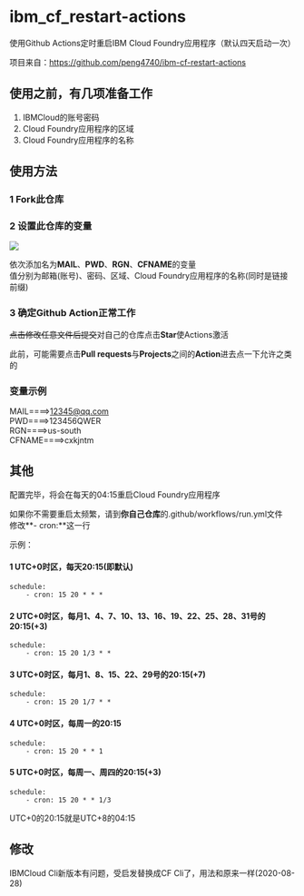 
# ibm_cf_restart-actions
使用Github Actions定时重启IBM Cloud Foundry应用程序（默认四天启动一次）

项目来自：https://github.com/peng4740/ibm-cf-restart-actions

## 使用之前，有几项准备工作
1. IBMCloud的账号密码
2. Cloud Foundry应用程序的区域
3. Cloud Foundry应用程序的名称

## 使用方法

### 1 Fork此仓库

### 2 设置此仓库的变量

![](http://tu.yaohuo.me/imgs/2020/06/750d9a9a867979ce.png)

依次添加名为**MAIL**、**PWD**、**RGN**、**CFNAME**的变量  
值分别为邮箱(账号)、密码、区域、Cloud Foundry应用程序的名称(同时是链接前缀)  

### 3 确定Github Action正常工作

~~点击修改任意文件后提交~~对自己的仓库点击**Star**使Actions激活  

此前，可能需要点击**Pull requests**与**Projects**之间的**Action**进去点一下允许之类的

### 变量示例
MAIL====>12345@qq.com  
PWD====>123456QWER  
RGN====>us-south  
CFNAME====>cxkjntm  

## 其他

配置完毕，将会在每天的04:15重启Cloud Foundry应用程序  

如果你不需要重启太频繁，请到**你自己仓库**的.github/workflows/run.yml文件  
修改**- cron:**这一行  

示例：
#### 1 UTC+0时区，每天20:15(即默认)  
```
schedule:
    - cron: 15 20 * * *
```
#### 2 UTC+0时区，每月1、4、7、10、13、16、19、22、25、28、31号的20:15(+3)  
```
schedule:
    - cron: 15 20 1/3 * *
```
#### 3 UTC+0时区，每月1、8、15、22、29号的20:15(+7)  
```
schedule:
    - cron: 15 20 1/7 * *
```
#### 4 UTC+0时区，每周一的20:15  
```
schedule:
    - cron: 15 20 * * 1
```
#### 5 UTC+0时区，每周一、周四的20:15(+3)  
```
schedule:
    - cron: 15 20 * * 1/3
```
UTC+0的20:15就是UTC+8的04:15

## 修改
IBMCloud Cli新版本有问题，受启发替换成CF Cli了，用法和原来一样(2020-08-28)  
